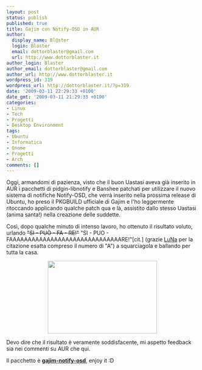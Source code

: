 ```yaml
---
layout: post
status: publish
published: true
title: Gajim con Notify-OSD in AUR
author:
  display_name: Bl@ster
  login: Blaster
  email: dottorblaster@gmail.com
  url: http://www.dottorblaster.it
author_login: Blaster
author_email: dottorblaster@gmail.com
author_url: http://www.dottorblaster.it
wordpress_id: 319
wordpress_url: http://dottorblaster.it/?p=319
date: '2009-03-11 22:29:33 +0100'
date_gmt: '2009-03-11 21:29:33 +0100'
categories:
- Linux
- Tech
- Progetti
- Desktop Environment
tags:
- Ubuntu
- Informatica
- Gnome
- Progetti
- Arch
comments: []
---
```

<p>Oggi, armandomi di pazienza, visto che il buon Uastasi aveva già inserito in AUR i pacchetti di pidgin-libnotify e Banshee patchati per utilizzare il nuovo sistema di notifiche Notify-OSD, che verrà inserito nella prossima release di Ubuntu, ho preso il PKGBUILD ufficiale di Gajim e l'ho leggermente ritoccando applicando qualche patch qua e là, assistito dallo stesso Uastasi (anima santa!) nella creazione delle suddette.</p>
<p>Così, dopo qualche minuto di intenso lavoro, ho ottenuto il risultato voluto, urlando <span style="text-decoration: line-through;">"SI - PUÒ - FA - RE!"</span> "SI - PUO - FAAAAAAAAAAAAAAAAAAAAAAAAAAAAAARE!"[cit.] (grazie <a href="http://opensource2007.netsons.org">LuNa</a> per la citazione esatta compreso il numero di "A") a squarciagola e ballando per tutta la casa.</p>
<p style="text-align: center;"><img class="alignnone" src="http://i39.tinypic.com/2zybv5i.jpg" alt="" width="287" height="191" /></p>
<p style="text-align: left;">Devo dire che il risultato è veramente soddisfacente, mi aspetto feedback sia nei commenti su AUR che qui.</p>
<p style="text-align: left;">Il pacchetto è <a href="http://aur.archlinux.org/packages.php?ID=24596"><strong>gajim-notify-osd</strong></a>, enjoy it :D</p>
